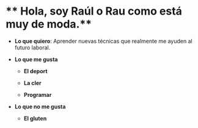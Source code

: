 # ** Hola, soy Raúl o Rau como está muy de moda.**

* **Lo que quiero**:
Aprender nuevas técnicas que realmente me ayuden al futuro laboral.

* **Lo que me gusta**
   * **El deport**

   * **La cler**

   * **Programar**

* **Lo que no me gusta**
    * **El gluten**